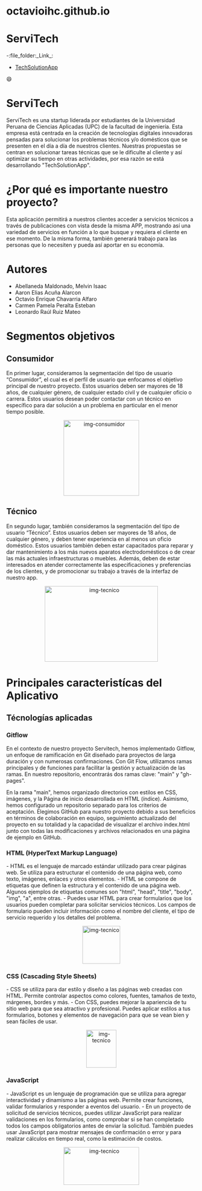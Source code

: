 # octavioihc.github.io
<h1>ServiTech</h1>
-:file_folder:_Link_:

+ [TechSolutionApp](TechSolutionApp.pdf)

:smile:<h1>ServiTech</h1> <p>ServiTech es una startup liderada por estudiantes de la Universidad Peruana de Ciencias Aplicadas (UPC) de la facultad de ingeniería. Esta empresa está centrada en la creación de tecnologías digitales innovadoras pensadas para solucionar los problemas técnicos y/o domésticos que se presenten en el día a día de nuestros clientes. Nuestras propuestas se centran en solucionar tareas técnicas que se le dificulte al cliente y así optimizar su tiempo en otras actividades, por esa razón se está desarrollando "TechSolutionApp". 
</p>

<h1>¿Por qué es importante nuestro proyecto?</h1><p>
Esta aplicación permitirá a nuestros clientes acceder a servicios técnicos a través de publicaciones con vista desde la misma APP, mostrando así una variedad de servicios en función a lo que busque y requiera el cliente en ese momento. De la misma forma, también generará trabajo para las personas que lo necesiten y pueda así aportar en su economía.</p>

<h1>Autores</h1>
<ul>
<li>Abellaneda Maldonado, Melvin Isaac</li>
<li>Aaron Elias Acuña Alarcon</li>
<li>Octavio Enrique Chavarria Alfaro</li>
<li>Carmen Pamela Peralta Esteban</li>
<li>Leonardo Raúl Ruiz Mateo</li>
</ul>

<h1>Segmentos objetivos</h1>
<h2>Consumidor</h2>
<p>En primer lugar, consideramos la segmentación del tipo de usuario “Consumidor”, el cual es el perfil de usuario que enfocamos el objetivo principal de nuestro proyecto. Estos usuarios deben ser mayores de 18 años, de cualquier género, de cualquier estado civil y de cualquier oficio o carrera. Estos usuarios desean poder contactar con un técnico en específico para dar solución a un problema en particular en el menor tiempo posible.</p>
<p align="center">
	<img src="https://img.freepik.com/vector-premium/ilustracion-concepto-inversion_270826-25.jpg?size=338&ext=jpg&ga=GA1.1.386372595.1698364800&semt=ais" width="200" height="200" alt="img-consumidor">
</p>

<h2>Técnico</h2>
<p>En segundo lugar, también consideramos  la segmentación del tipo de usuario “Técnico”. Estos usuarios deben ser mayores de 18 años, de cualquier género, y deben tener experiencia en al menos un oficio doméstico. Estos usuarios también deben estar capacitados para reparar y dar  mantenimiento a los más nuevos aparatos electrodomésticos o de crear las más actuales infraestructuras o muebles. Además, deben de estar interesados en atender correctamente las especificaciones y preferencias de los clientes, y de promocionar su trabajo a través de la interfaz de nuestro app.</p>
<p align="center">
	<img src="https://blogcomparasoftware-192fc.kxcdn.com/wp-content/uploads/2020/07/Soporte-Tecnico-presencial-1-1024x576.png" width="300" height="200" alt="img-tecnico">
</p>

<h1>Principales caracteristícas del Aplicativo</h1> <h2>Técnologías aplicadas</h2>

<h3>Gitflow</h3><p>En el contexto de nuestro proyecto Servitech, hemos implementado Gitflow, un enfoque de ramificación en Git diseñado para proyectos de larga duración y con numerosas confirmaciones. Con Git Flow, utilizamos ramas principales y de funciones para facilitar la gestión y actualización de las ramas. En nuestro repositorio, encontrarás dos ramas clave: "main" y "gh-pages".

En la rama "main", hemos organizado directorios con estilos en CSS, imágenes, y la Página de inicio desarrollada en HTML (índice). Asimismo, hemos configurado un repositorio separado para los criterios de aceptación.
Elegimos GitHub para nuestro proyecto debido a sus beneficios en términos de colaboración en equipo, seguimiento actualizado del proyecto en su totalidad y la capacidad de visualizar el archivo index.html junto con todas las modificaciones y archivos relacionados en una página de ejemplo en GitHub.
</p>
<h3>HTML (HyperText Markup Language)</h3> <p>
- HTML es el lenguaje de marcado estándar utilizado para crear páginas web. Se utiliza para estructurar el contenido de una página web, como texto, imágenes, enlaces y otros elementos.
- HTML se compone de etiquetas que definen la estructura y el contenido de una página web. Algunos ejemplos de etiquetas comunes son "html", "head", "title", "body", "img", "a", entre otras.
- Puedes usar HTML para crear formularios que los usuarios pueden completar para solicitar servicios técnicos. Los campos de formulario pueden incluir información como el nombre del cliente, el tipo de servicio requerido y los detalles del problema.</p>
<p align="center">
	<img src="https://velog.velcdn.com/images/chlwnstjr94/post/0ec65c7e-1b0a-4b98-bc78-60d555924b45/image.png" width="100" height="100" alt="img-tecnico">
</p>

<h3>CSS (Cascading Style Sheets)</h3><p>
- CSS se utiliza para dar estilo y diseño a las páginas web creadas con HTML. Permite controlar aspectos como colores, fuentes, tamaños de texto, márgenes, bordes y más.
- Con CSS, puedes mejorar la apariencia de tu sitio web para que sea atractivo y profesional. Puedes aplicar estilos a tus formularios, botones y elementos de navegación para que se vean bien y sean fáciles de usar.</p>
<p align="center">
	<img src="https://upload.wikimedia.org/wikipedia/commons/thumb/d/d5/CSS3_logo_and_wordmark.svg/1200px-CSS3_logo_and_wordmark.svg.png" width="80" height="100" alt="img-tecnico">
</p>

<h3>JavaScript</h3><p>
- JavaScript es un lenguaje de programación que se utiliza para agregar interactividad y dinamismo a las páginas web. Permite crear funciones, validar formularios y responder a eventos del usuario.
- En un proyecto de solicitud de servicios técnicos, puedes utilizar JavaScript para realizar validaciones en los formularios, como comprobar si se han completado todos los campos obligatorios antes de enviar la solicitud. También puedes usar JavaScript para mostrar mensajes de confirmación o error y para realizar cálculos en tiempo real, como la estimación de costos.
</p>
<p align="center">
	<img src="https://cms.rootstack.com/sites/default/files/inline-images/javascript%20logo.png" width="200" height="100" alt="img-tecnico">
</p>
